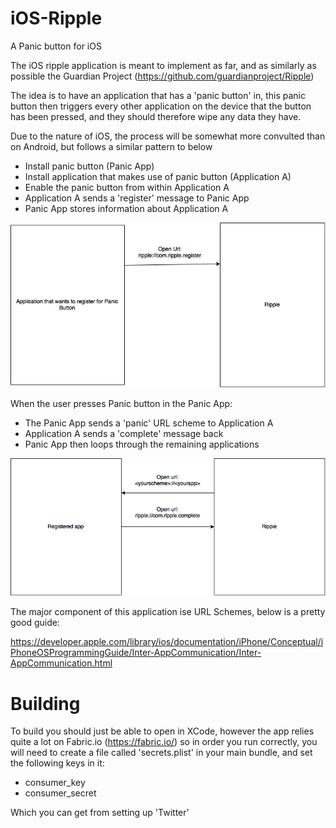 # iOS-Ripple
A Panic button for iOS

The iOS ripple application is meant to implement as far, and as similarly as possible the Guardian Project (https://github.com/guardianproject/Ripple)

The idea is to have an application that has a 'panic button' in, this panic button then triggers every other application on the device that the button has been pressed, and they should therefore wipe any data they have. 

Due to the nature of iOS, the process will be somewhat more convulted than on Android, but follows a similar pattern to below 

* Install panic button (Panic App)
* Install application that makes use of panic button (Application A)
* Enable the panic button from within Application A
* Application A sends a 'register' message to Panic App
* Panic App stores information about Application A

![Alt text](https://github.com/dllewellyn/iOS-Ripple/blob/master/Images/RippleFlow.png)


When the user presses Panic button in the Panic App:
* The Panic App sends a 'panic' URL scheme to Application A
* Application A sends a 'complete' message back
* Panic App then loops through the remaining applications

![Alt text](https://github.com/dllewellyn/iOS-Ripple/blob/master/Images/Triggering.png)

The major component of this application ise URL Schemes, below is a pretty good guide: 

https://developer.apple.com/library/ios/documentation/iPhone/Conceptual/iPhoneOSProgrammingGuide/Inter-AppCommunication/Inter-AppCommunication.html

# Building

To build you should just be able to open in XCode, however the app relies quite a lot on Fabric.io (https://fabric.io/) so in order you run correctly, you will need to create a file called 'secrets.plist' in your main bundle, and set the following keys in it:

* consumer_key
* consumer_secret

Which you can get from setting up 'Twitter'
